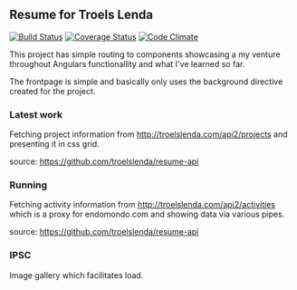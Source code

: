 ## Resume for Troels Lenda

[![Build Status](https://travis-ci.org/troelslenda/resume.svg?branch=master)](https://travis-ci.org/troelslenda/resume)
[![Coverage Status](https://coveralls.io/repos/github/troelslenda/resume/badge.svg?branch=master)](https://coveralls.io/github/troelslenda/resume?branch=master)
[![Code Climate](https://codeclimate.com/github/troelslenda/resume/badges/gpa.svg)](https://codeclimate.com/github/troelslenda/resume)

This project has simple routing to components showcasing a my venture throughout Angulars functionallity and what I've learned so far.

The frontpage is simple and basically only uses the background directive created for the project.

### Latest work

Fetching project information from http://troelslenda.com/api2/projects and presenting it in css grid.

source: https://github.com/troelslenda/resume-api

### Running

Fetching activity information from http://troelslenda.com/api2/activities which is a proxy for endomondo.com and showing data via various pipes.

source: https://github.com/troelslenda/resume-api

### IPSC

Image gallery which facilitates load.
